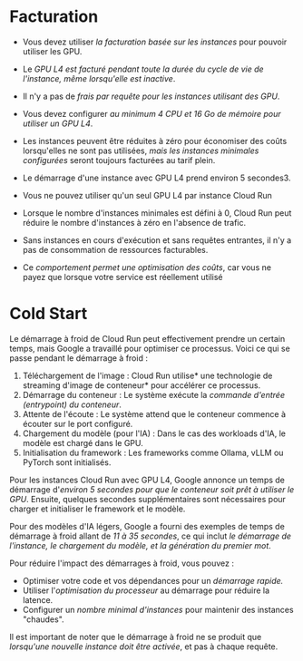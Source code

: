 # Facturation

* Vous devez utiliser *la facturation basée sur les instances* pour pouvoir utiliser les GPU.
* Le *GPU L4 est facturé pendant toute la durée du cycle de vie de l'instance, même lorsqu'elle est inactive*.
* Il n'y a pas de *frais par requête pour les instances utilisant des GPU*.
* Vous devez configurer *au minimum 4 CPU et 16 Go de mémoire pour utiliser un GPU L4*.

* Les instances peuvent être réduites à zéro pour économiser des coûts lorsqu'elles ne sont pas utilisées, *mais les instances minimales configurées* seront toujours facturées au tarif plein.

* Le démarrage d'une instance avec GPU L4 prend environ 5 secondes3.
* Vous ne pouvez utiliser qu'un seul GPU L4 par instance Cloud Run

* Lorsque le nombre d'instances minimales est défini à 0, Cloud Run peut réduire le nombre d'instances à zéro en l'absence de trafic.
* Sans instances en cours d'exécution et sans requêtes entrantes, il n'y a pas de consommation de ressources facturables.
* Ce *comportement permet une optimisation des coûts*, car vous ne payez que lorsque votre service est réellement utilisé


# Cold Start

Le démarrage à froid de Cloud Run peut effectivement prendre un certain temps, mais Google a travaillé pour optimiser ce processus. Voici ce qui se passe pendant le démarrage à froid :

1. Téléchargement de l'image : Cloud Run utilise* une technologie de streaming d'image de conteneur* pour accélérer ce processus.
2. Démarrage du conteneur : Le système exécute la *commande d'entrée (entrypoint) du conteneur*.
3. Attente de l'écoute : Le système attend que le conteneur commence à écouter sur le port configuré.
4. Chargement du modèle (pour l'IA) : Dans le cas des workloads d'IA, le modèle est chargé dans le GPU.
5. Initialisation du framework : Les frameworks comme Ollama, vLLM ou PyTorch sont initialisés.

Pour les instances Cloud Run avec GPU L4, Google annonce un temps de démarrage d'*environ 5 secondes pour que le conteneur soit prêt à utiliser le GPU*. Ensuite, quelques secondes supplémentaires sont nécessaires pour charger et initialiser le framework et le modèle.

Pour des modèles d'IA légers, Google a fourni des exemples de temps de démarrage à froid allant de *11 à 35 secondes*, ce qui inclut *le démarrage de l'instance, le chargement du modèle, et la génération du premier mot*.

Pour réduire l'impact des démarrages à froid, vous pouvez :

- Optimiser votre code et vos dépendances pour un *démarrage rapide.*
- Utiliser l'*optimisation du processeur* au démarrage pour réduire la latence.
- Configurer un *nombre minimal d'instances* pour maintenir des instances "chaudes".

Il est important de noter que le démarrage à froid ne se produit que *lorsqu'une nouvelle instance doit être activée*, et pas à chaque requête.

